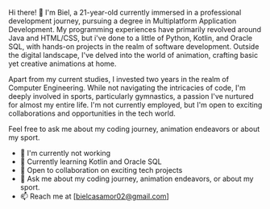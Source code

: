
Hi there! 👋
I'm Biel, a 21-year-old currently immersed in a professional development journey, pursuing a degree in Multiplatform Application Development. My programming experiences have primarily revolved around Java and HTML/CSS, but i've done to a little of  Python, Kotlin, and Oracle SQL, with hands-on projects in the realm of software development. Outside the digital landscape, I've delved into the world of animation, crafting basic yet creative animations at home.

Apart from my current studies, I invested two years in the realm of Computer Engineering. While not navigating the intricacies of code, I'm deeply involved in sports, particularly gymnastics, a passion I've nurtured for almost my entire life. I'm not currently employed, but I'm open to exciting collaborations and opportunities in the tech world.

Feel free to ask me about my coding journey, animation endeavors or about my sport. 

- 🔭 I'm currently not working
- 🌱 Currently learning Kotlin and Oracle SQL
- 👯 Open to collaboration on exciting tech projects
- 💬 Ask me about my coding journey, animation endeavors, or about my sport.
- 📫 Reach me at [bielcasamor02@gmail.com]
